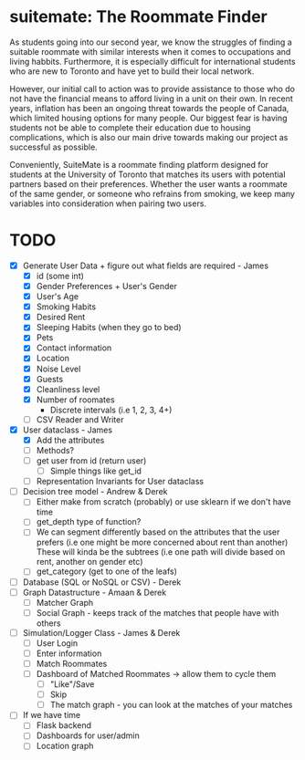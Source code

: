 # suitemate: The Roommate Finder
As students going into our second year, we know the struggles of finding a suitable roommate with similar interests when it comes to occupations and living habbits. Furthermore, it is especially difficult for international students who are new to Toronto and have yet to build their local network.

However, our initial call to action was to provide assistance to those who do not have the financial means to afford living in a unit on their own. In recent years, inflation has been an ongoing threat towards the people of Canada, which limited housing options for many people. Our biggest fear is having students not be able to complete their education due to housing complications, which is also our main drive towards making our project as successful as possible.

Conveniently, SuiteMate is a roommate finding platform designed for students at the University of Toronto that matches its users with potential partners based on their preferences. Whether the user wants a roommate of the same gender, or someone who refrains from smoking, we keep many variables into consideration when pairing two users.

# TODO
- [x] Generate User Data + figure out what fields are required - James
    - [x] id (some int)
    - [x] Gender Preferences + User's Gender
    - [x] User's Age
    - [x] Smoking Habits
    - [x] Desired Rent
    - [x] Sleeping Habits (when they go to bed)
    - [x] Pets
    - [x] Contact information
    - [x] Location
    - [x] Noise Level
    - [x] Guests
    - [x] Cleanliness level
    - [x] Number of roomates
        - Discrete intervals (i.e 1, 2, 3, 4+)
    - [ ] CSV Reader and Writer
- [x] User dataclass - James
    - [x] Add the attributes
    - [ ] Methods?
    - [ ] get user from id (return user)
        - [ ] Simple things like get_id
    - [ ] Representation Invariants for User dataclass
- [ ] Decision tree model - Andrew & Derek
    - [ ] Either make from scratch (probably) or use sklearn if we don't have time
    - [ ] get_depth type of function?
    - [ ] We can segment differently based on the attributes that the user prefers 
          (i.e one might be more concerned about rent than another)
          These will kinda be the subtrees (i.e one path will divide based on rent, another on gender etc)
    - [ ] get_category (get to one of the leafs)
- [ ] Database (SQL or NoSQL or CSV) - Derek
- [ ] Graph Datastructure - Amaan & Derek
    - [ ] Matcher Graph
    - [ ] Social Graph - keeps track of the matches that people have with others
- [ ] Simulation/Logger Class - James & Derek
    - [ ] User Login
    - [ ] Enter information
    - [ ] Match Roommates
    - [ ] Dashboard of Matched Roommates -> allow them to cycle them
        - [ ] "Like"/Save
        - [ ] Skip
        - [ ] The match graph - you can look at the matches of your matches
- [ ] If we have time
    - [ ] Flask backend
    - [ ] Dashboards for user/admin
    - [ ] Location graph
